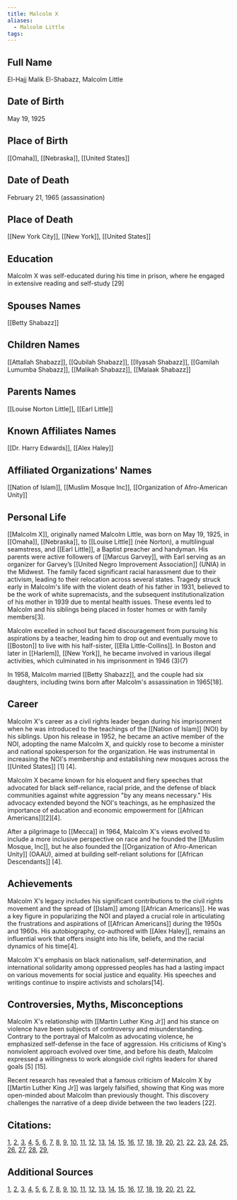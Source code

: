 ```yaml
---
title: Malcolm X
aliases:
  - Malcolm Little
tags:
---
```


## Full Name
 El-Hajj Malik El-Shabazz, Malcolm Little
## Date of Birth
May 19, 1925
## Place of Birth
[[Omaha]], [[Nebraska]], [[United States]]
## Date of Death
February 21, 1965 (assassination)
## Place of Death
[[New York City]], [[New York]], [[United States]]
## Education
Malcolm X was self-educated during his time in prison, where he engaged in extensive reading and self-study [29]
## Spouses Names
[[Betty Shabazz]]
## Children Names
[[Attallah Shabazz]], [[Qubilah Shabazz]], [[Ilyasah Shabazz]], [[Gamilah Lumumba Shabazz]], [[Malikah Shabazz]], [[Malaak Shabazz]]
## Parents Names
[[Louise Norton Little]], [[Earl Little]]
## Known Affiliates Names
[[Dr. Harry Edwards]], [[Alex Haley]]
## Affiliated Organizations' Names
[[Nation of Islam]], [[Muslim Mosque Inc]], [[Organization of Afro-American Unity]]
## Personal Life

[[Malcolm X]], originally named Malcolm Little, was born on May 19, 1925, in [[Omaha]], [[Nebraska]], to [[Louise Little]] (née Norton), a multilingual seamstress, and [[Earl Little]], a Baptist preacher and handyman. His parents were active followers of [[Marcus Garvey]], with Earl serving as an organizer for Garvey’s [[United Negro Improvement Association]] (UNIA) in the Midwest. The family faced significant racial harassment due to their activism, leading to their relocation across several states. Tragedy struck early in Malcolm's life with the violent death of his father in 1931, believed to be the work of white supremacists, and the subsequent institutionalization of his mother in 1939 due to mental health issues. These events led to Malcolm and his siblings being placed in foster homes or with family members[3].

Malcolm excelled in school but faced discouragement from pursuing his aspirations by a teacher, leading him to drop out and eventually move to [[Boston]] to live with his half-sister, [[Ella Little-Collins]]. In Boston and later in [[Harlem]], [[New York]], he became involved in various illegal activities, which culminated in his imprisonment in 1946 (3)(7)

In 1958, Malcolm married [[Betty Shabazz]], and the couple had six daughters, including twins born after Malcolm's assassination in 1965[18].

## Career

Malcolm X's career as a civil rights leader began during his imprisonment when he was introduced to the teachings of the [[Nation of Islam]] (NOI) by his siblings. Upon his release in 1952, he became an active member of the NOI, adopting the name Malcolm X, and quickly rose to become a minister and national spokesperson for the organization. He was instrumental in increasing the NOI's membership and establishing new mosques across the [[United States]] [1]  [4].

Malcolm X became known for his eloquent and fiery speeches that advocated for black self-reliance, racial pride, and the defense of black communities against white aggression "by any means necessary." His advocacy extended beyond the NOI's teachings, as he emphasized the importance of education and economic empowerment for [[African Americans]][2][4].

After a pilgrimage to [[Mecca]] in 1964, Malcolm X's views evolved to include a more inclusive perspective on race and he founded the [[Muslim Mosque, Inc]], but he also founded the [[Organization of Afro-American Unity]] (OAAU), aimed at building self-reliant solutions for [[African Descendants]] [4].

## Achievements

Malcolm X's legacy includes his significant contributions to the civil rights movement and the spread of [[Islam]] among [[African Americans]]. He was a key figure in popularizing the NOI and played a crucial role in articulating the frustrations and aspirations of [[African Americans]] during the 1950s and 1960s. His autobiography, co-authored with [[Alex Haley]], remains an influential work that offers insight into his life, beliefs, and the racial dynamics of his time[4].

Malcolm X's emphasis on black nationalism, self-determination, and international solidarity among oppressed peoples has had a lasting impact on various movements for social justice and equality. His speeches and writings continue to inspire activists and scholars[14].

## Controversies, Myths, Misconceptions

Malcolm X's relationship with [[Martin Luther King Jr]] and his stance on violence have been subjects of controversy and misunderstanding. Contrary to the portrayal of Malcolm as advocating violence, he emphasized self-defense in the face of aggression. His criticisms of King's nonviolent approach evolved over time, and before his death, Malcolm expressed a willingness to work alongside civil rights leaders for shared goals [5]  [15].

Recent research has revealed that a famous criticism of Malcolm X by [[Martin Luther King Jr]] was largely falsified, showing that King was more open-minded about Malcolm than previously thought. This discovery challenges the narrative of a deep divide between the two leaders [22].

## Citations:
[1](https://www.semanticscholar.org/paper/11bb44ca46a9d168d5f64d126ea3a4deb1b146bc), [2](https://www.semanticscholar.org/paper/0f3f4ea43586df968350d1b5630dca1f0e6a6187), [3](https://pubmed.ncbi.nlm.nih.gov/19537387/), [4](https://www.semanticscholar.org/paper/90e545a836208e11193a140909f465add8cde6e0), [5](https://www.semanticscholar.org/paper/dcc67de0c229bff83034ed4788f93d17bd776c77), [6](https://www.semanticscholar.org/paper/8bd5c0c7f9e251536506191ab4dd804bd557ded0), [7](https://www.semanticscholar.org/paper/349729bc1acf70245507dac7ee6d6dd4ba3d6f9f), [8](https://www.semanticscholar.org/paper/0d7599a4d4b1c299b6a5a2670ee4f131e54fbac9), [9](https://www.semanticscholar.org/paper/1e5d5de8675006537717383f82ffd3b88a5d49f8), [10](https://www.semanticscholar.org/paper/2d0175b686c42936be12c566cb03c82608839721), [11](https://www.semanticscholar.org/paper/09c058dbec0e03348a14a22f014108f72c7a4c04), [12](https://www.semanticscholar.org/paper/e4b68c70b0341c3e50cd0de9d378224807f88303), [13](https://www.semanticscholar.org/paper/f8b92b8aaf14760617a3d57cfb08912ad2aeb3dd), [14](https://www.semanticscholar.org/paper/a087288857fd87634e34c5b87df9e1bfc5f1e9b0), [15](https://www.semanticscholar.org/paper/3646b1ec32c944316da23831aa96255aa07aae71), [16](https://www.semanticscholar.org/paper/039d4959f4de940c8b1e3f2c0d4d3295486a6783), [17](https://www.semanticscholar.org/paper/7de3fad51259134180e798fc98559cbe744fa358), [18](https://www.semanticscholar.org/paper/b5a1b2e8d39b3e6ddd7de074fc869dfa5f9d60c6), [19](https://www.semanticscholar.org/paper/116b71a8a9b63c4168529ad3a4bd2060f5e0758a), [20](https://www.semanticscholar.org/paper/cc54366181949f579b89bd39f0237bcfc6885d6c), [21](https://www.semanticscholar.org/paper/b8be7dac99313fc54510e5d7e778a4b862a01884), [22](https://www.semanticscholar.org/paper/351e9eb79e5a1be13bc18febce053059c5989ad2), [23](https://www.semanticscholar.org/paper/e5f19286f99c332baf2fcbf50dd5928e128f4ece), [24](https://www.semanticscholar.org/paper/14920e9fc1b6b67937c883a085cdc4a09bcb24b2), [25](https://www.semanticscholar.org/paper/c5a5424a5d3eb5c6e26ee05f6f0ae6ba1bc9a2d6), [26](https://www.semanticscholar.org/paper/07081b1379600813285bf64e57fe1a80653c6631), [27](https://www.semanticscholar.org/paper/54531fecf420f1c04eae0d617ae95333d3e3da27), [28](https://www.semanticscholar.org/paper/898b48a9ff754a76b5a5972137c9ddb52eea060c), [29](https://www.semanticscholar.org/paper/Malcolm-X%2C-the-Prison-Years%3A-The-Relentless-Pursuit-Tucker/78f14384493ac62639c40105cb82dd466570cbd9),
## Additional Sources
[1](https://www.wesleyan.edu/mlk/posters/malcolmx.html), [2](https://pacific.edu.ni/education-is-the-passport-to-the-future-for-tomorrow-belongs-to-those-who-prepare-for-it-today-malcolm-x/), [3](https://collaborativehistory.gse.upenn.edu/stories/malcolm-x-part-i-malcolm-little%E2%80%99s-coming-age), [4](https://www.malcolmx.com/achievements/), [5](https://www.aljazeera.com/opinions/2020/2/21/malcolm-x-is-still-misunderstood-and-misused), [6](https://www.britannica.com/biography/Malcolm-X), [7](https://www.biography.com/activists/malcolm-x), [8](https://www.cbsnews.com/live-updates/malcolm-x-ben-crump-assassination-lawsuit-nypd-government-conceal-evidence/), [9](https://researchcentre.trtworld.com/featured/malcolm-x-the-legacy-of-a-civil-rights-leader/), [10](https://www.pbs.org/wgbh/americanexperience/features/godinamerica-civil-rights/), [11](https://en.wikipedia.org/wiki/Malcolm_X), [12](https://infed.org/mobi/malcolm-x-on-education/), [13](https://milwaukeebronzevillehistories.org/items/show/2), [14](https://www.havefunwithhistory.com/malcolm-x-accomplishments/), [15](https://www.pbs.org/wgbh/americanexperience/features/malcolmx-and-civil-rights-movement/), [16](https://www.pbs.org/wgbh/americanexperience/features/malcolmx-timeline-malcolm-xs-life/), [17](https://www.millersbookreview.com/p/education-of-malcolm-x), [18](https://www.pbs.org/wgbh/americanexperience/features/malcolmx-x/), [19](https://www.gc.cuny.edu/sites/default/files/2021-05/ASmallwood-Malcolm-The-Leadership-Of-Malcolm-X-05-02-14.pdf), [20](https://kinginstitute.stanford.edu/malcolm-x), [21](https://collaborativehistory.gse.upenn.edu/stories/malcolm-x-part-iii-malcolm-x-and-nation-islam), [22](https://www.theguardian.com/books/2023/may/10/martin-luther-king-jonathan-eig-book-malcolm-x),
